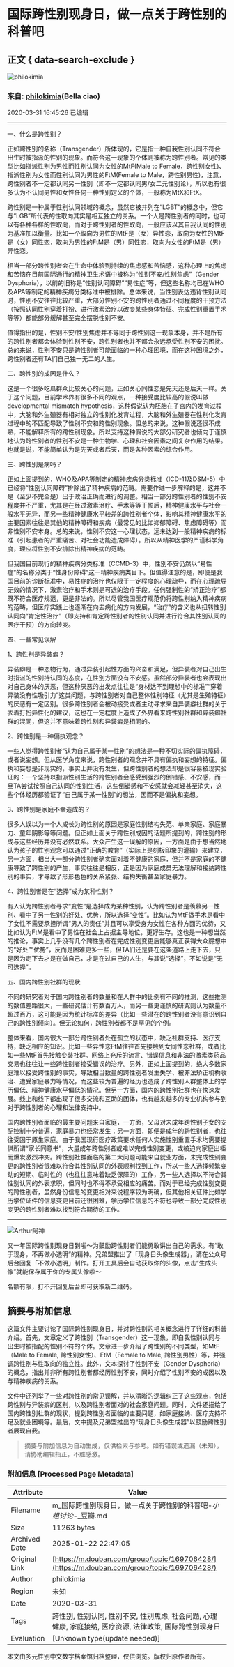 # 国际跨性别现身日，做一点关于跨性别的科普吧

## 正文 { data-search-exclude }


![philokimia](https://img2.doubanio.com/icon/up46979882-11.jpg)

### 来自: [philokimia](https://www.douban.com/people/46979882/)(Bella ciao)

2020-03-31 16:45:26 已编辑

---

一、什么是跨性别？

正如跨性别的名称（Transgender）所体现的，它是指一种自我性别认同不符合出生时被指派的性别的现象。而符合这一现象的个体则被称为跨性别者。常见的类型比如指派性别为男性而性别认同为女性的MtF(Male to Female，跨性别女性)、指派性别为女性而性别认同为男性的FtM(Female to Male，跨性别男性)，注意，跨性别者不一定都认同另一性别（即不一定都认同男/女二元性别论），所以也有很多认为不认同男性和女性任何一种性别定义的个体，一般称为MtX和FtX。

跨性别是一种属于性别认同领域的概念，虽然它被并列在“LGBT”的概念中，但它与“LGB”所代表的性取向其实是相互独立的关系。一个人是跨性别者的同时，也可以有各种各样的性取向，而对于跨性别者的性取向，一般应该以其自我认同的性别为基准加以衡量。比如一个取向为男性的MtF是（女）异性恋，取向为女性的MtF是（女）同性恋，取向为男性的FtM是（男）同性恋，取向为女性的FtM是（男）异性恋。

相当一部分跨性别者会在生命中体验到持续的焦虑感和苦恼感，这种心理上的焦虑和苦恼在目前国际通行的精神卫生术语中被称为“性别不安/性别焦虑”（Gender Dysphoria），以前的旧称是“性别认同障碍”“易性症”等，但这些名称均已在WHO及APA等制定的精神疾病分类标准中被排除。总体来说，当性别表达违背性别认同时，性别不安往往比较严重，大部分性别不安的跨性别者通过不同程度的干预方法（按照认同性别穿着打扮、进行激素治疗以改变某些身体特征、完成性别重置手术等等）都能部分缓解甚至完全摆脱性别不安。

值得指出的是，性别不安/性别焦虑并不等同于跨性别这一现象本身，并不是所有的跨性别者都会体验到性别不安，跨性别者也并不都会永远承受性别不安的困扰。总的来说，性别不安只是跨性别者可能面临的一种心理困境，而在这种困境之外，跨性别者还有TA们自己独一无二的人生。

二、跨性别的成因是什么？

这是一个很多吃瓜群众比较关心的问题，正如关心同性恋是先天还是后天一样。关于这个问题，目前学术界有很多不同的观点，一种接受度比较高的假说叫做developmental mismatch hypothesis，这种假说认为胚胎在子宫内的发育过程中，大脑和外生殖器有相对独立的性别化发育过程，大脑和外生殖器在性别化发育过程中的不匹配导致了性别不安和跨性别现象。但总的来说，这种假说还很不成熟，不能解释所有的跨性别现象。所以支持这种假说的大部分研究者也倾向于谨慎地认为跨性别者的性别不安是一种生物学、心理和社会因素之间复杂作用的结果。 也就是说，不能简单认为是先天或者后天，而是各种因素的综合作用。

三、跨性别是病吗？

正如上面提到的，WHO及APA等制定的精神疾病分类标准（ICD-11及DSM-5）中已经将“性别认同障碍”排除出了精神疾病的范畴。需要作进一步解释的是，这并不是（至少不完全是）出于政治正确而进行的调整。相当一部分跨性别者的性别不安程度并不严重，尤其是在经过激素治疗、手术等等干预后，精神健康水平与社会一般水平无异，而另一些精神健康水平较差的跨性别者个体，影响其精神健康水平的主要因素往往是其他的精神障碍和疾病（最常见的比如抑郁障碍、焦虑障碍等）而非性别不安本身。总的来说，性别不安这一心理状态，远未达到一般精神疾病的标准（引起患者的严重痛苦、对社会功能造成障碍）。所以从精神医学的严谨科学角度，理应将性别不安排除出精神疾病的范畴。

但我国目前现行的精神疾病分类标准（CCMD-3）中，性别不安仍然以“易性症”的名称分类于“性身份障碍”这一精神疾病类目下。但值得注意的是，即便是我国目前的诊断标准中，易性症的治疗也仅限于一定程度的心理疏导，而在心理疏导无效的情况下，激素治疗和手术则是可选的治疗手段。任何强制性的“矫正治疗”都既不符合医疗规范，更是非法的。所以尽管我国医疗规范仍将跨性别纳入精神疾病的范畴，但医疗实践上也逐渐在向去病化的方向发展，“治疗”的含义也从扭转性别认同向“肯定性治疗”（即支持和肯定跨性别者的性别认同并进行符合其性别认同的医疗干预）的方向转变。

四、一些常见误解

1、跨性别是异装癖？

异装癖是一种恋物行为，通过异装引起性方面的兴奋和满足，但异装者对自己出生时指派的性别持认同的态度，在性别方面没有不安感。虽然部分异装者也会表现出对自己身体的厌恶，但这种厌恶的出发点往往是“身材达不到理想中的标准”“穿着异装没有性吸引力”这类问题，与跨性别者对自己整体性别特征（尤其是生殖特征）的厌恶有一定区别。很多跨性别者会被动接受或者主动寻求来自异装癖社群的关于衣着打扮异性化的建议，这也在一定程度上造成了外界看来跨性别社群和异装癖社群的混同，但这并不意味着跨性别和异装癖是相同的。

2、跨性别是一种偏执观念？

一些人觉得跨性别者“认为自己属于某一性别”的想法是一种不切实际的偏执障碍，或者说妄想。但从医学角度来说，跨性别者的观念并不具有偏执和妄想的特征。偏执和妄想是非现实的，事实上并没有发生，但跨性别者的想法却是很容易被现实验证的：一个坚持以指派性别生活的跨性别者会感受到强烈的倒错感、不安感，而一旦TA尝试按照自己认同的性别生活，这些倒错感和不安感就会减轻甚至消失，这些个体经历都验证了“自己属于某一性别”的想法，因而不是偏执和妄想。

3、跨性别是家庭不幸造成的？

很多人误以为一个人成长为跨性别的原因是家庭性别结构失范、单亲家庭、家庭暴力、童年阴影等等问题。但正如上面关于跨性别成因的话题所提到的，跨性别的形成与这些经历并没有必然联系。大众产生这一误解的原因，一方面是由于想当然地认为孩子的性别观念可以通过“正确的教育”（实际上是刻板印象的灌输）来建立，另一方面，相当大一部分跨性别者确实面对着不健康的家庭，但并不是家庭的不健康导致了跨性别的产生，事实往往是相反，正是因为家庭成员无法理解和接纳跨性别的事实，才导致了形形色色的关系紧张、结构失衡甚至家庭暴力。

4、跨性别者是在“选择”成为某种性别？

有人认为跨性别者寻求“变性”是选择成为某种性别，认为跨性别者是羡慕另一性别、看中了另一性别的好处、优势，所以选择“变性”。比如认为MtF做手术是看中了女性不需要承担所谓“男人的责任”并且可以享受身为女性在各种方面的优待，又比如认为FtM是看中了男性在社会上占据主导地位，更好生存。这也是一种想当然的推论，事实上几乎没有几个跨性别者在完成性别变更后能够真正获得大众臆想中的“好处”“优势”，反而是困难更多一些，但TA们还是要在这条道路上走下去，只是因为走下去才是在做自己，才是在过自己的人生，与其说“选择”，不如说是“无可选择”。

五、国内跨性别社群的现状

不同的研究者对于国内跨性别者的数量和在人群中的比例有不同的推测，这些推测的数值差距很大，一些研究估计有数百万人，而另一些更谨慎的研究则认为数量不超过百万，这可能是因为统计标准的差异（比如一些潜在的跨性别者没有意识到自己的跨性别倾向）。但无论如何，跨性别者都不是罕见的个例。

整体来看，国内很大一部分跨性别者处在孤立的状态中，缺乏社群支持、医疗支持，缺乏相应的知识。比如一些异性恋FtM往往首先接触到女同性恋社群，或者比如一些MtF首先接触变装社群。网络上充斥的流言、错误信息和非法的激素类药品交易也往往让一些跨性别者接受错误的治疗。另外，正如上面提到的，绝大多数家庭难以接受跨性别的事实，导致相当数量的跨性别者发生失学、被非法矫正机构收治、遭受家庭暴力等情况，而这些较为普遍的经历也造成了跨性别人群整体上的学历偏低、精神健康水平偏低的情况。但另一方面，国内的跨性别社群也在快速发展。线上和线下都出现了很多交流和互助的团体，也有越来越多的专业机构参与到对于跨性别者的心理和法律支持中。

国内跨性别者面临的最主要问题来自家庭，一方面，父母对未成年跨性别子女的支配控制十分普遍，家庭暴力也经常发生；另一方面，即便是成年的跨性别者，也往往受困于原生家庭。由于我国现行医疗政策要求任何人实施性别重置手术均需要提供所谓“家长同意书”，大量成年跨性别者或难以完成性别变更，或被迫向家庭出柜而爆发激烈冲突。跨性别社群面临的第二大问题可能来自就业方面，未完成性别变更的跨性别者很难以符合其性别认同的外表顺利找到工作，所以一些人选择频繁变动的短期、临时性的（也往往意味着缺乏保障的）工作，另一些人选择以不符合其性别认同的外表求职，但同时也不得不承受相应的痛苦。而对于已经完成性别变更的跨性别者，虽然身份信息的变更相对来说程序较为明确，但其他相关证件比如学历学位证件的信息变更目前还很困难，学历学位信息的不符也导致一部分完成性别变更的跨性别者难以找到符合期待的工作。

--- 

![Arthur阿神](https://img2.doubanio.com/view/richtext/large/public/p323180721.jpg)

又一年国际跨性别现身日到啦～为鼓励跨性别者们能勇敢讲出自己的需求。有“敢于现身，不再做小透明”的精神。兄弟盟推出了「现身日头像生成器」，请在公众号后台回复「不做小透明」制作。打开工具后会自动获取你的头像，点击“生成头像”就能保存属于你的专属头像啦～

名额有限，打不开回复后台即可获取新二维码。
<!-- tcd_original_link https://m.douban.com/group/topic/169706428/ -->


## 摘要与附加信息

<!-- tcd_abstract -->
这篇文件主要讨论了国际跨性别现身日，并对跨性别的相关概念进行了详细的科普介绍。首先，文章定义了跨性别（Transgender）这一现象，即自我性别认同与出生时被指配的性别不符的个体。文章进一步介绍了跨性别的不同类型，如MtF（Male to Female, 跨性别女性）、FtM（Female to Male, 跨性别男性）等，并强调跨性别与性取向的独立性。此外，文本探讨了性别不安（Gender Dysphoria）的概念，指出并非所有跨性别者都经历性别不安，同时介绍了性别不安的成因以及与精神疾病的关系。

文件中还列举了一些对跨性别的常见误解，并以清晰的逻辑纠正了这些观点，包括跨性别与异装癖的区别，以及跨性别者面对的社会家庭问题。同时，文件还描绘了国内跨性别社群的现状，提到跨性别者面临的主要问题，如家庭接纳、医疗支持不足及就业困境等。最后，文中提及兄弟盟推出的“现身日头像生成器”以鼓励跨性别者展现自我。
<!-- tcd_abstract_end -->

> 摘要与附加信息为自动生成，仅供检索与参考。如有错误或遗漏（未知），请协助编辑指正，不胜感激。

### 附加信息 [Processed Page Metadata]

| Attribute       | Value                                  |
|-----------------|----------------------------------------|
| Filename        | m_国际跨性别现身日，做一点关于跨性别的科普吧-_小组讨论_-_豆瓣.md                             |
| Size            | 11263 bytes                           |
| Archived Date   | 2025-01-22 22:47:05                             |
| Original Link   | [https://m.douban.com/group/topic/169706428/](https://m.douban.com/group/topic/169706428/)                       |
| Author          | philokimia                               |
| Region          | 未知                               |
| Date            | 2020-03-31                                 |
| Tags            | 跨性别, 性别认同, 性别不安, 性别焦虑, 社会问题, 心理健康, 家庭接纳, 医疗资源, 法律政策, 国际跨性别现身日                                 |
| Evaluation            | [Unknown type(update needed)]                                 |
<!-- tcd_table_end -->

本文由多元性别中文数字档案馆归档整理，仅供浏览。版权归原作者所有。
